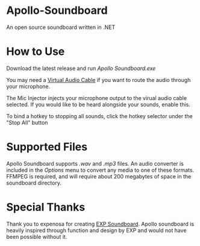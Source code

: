 # Apollo-Soundboard
An open source soundboard written in .NET

# How to Use
Download the latest release and run *Apollo Soundboard.exe*

You may need a [Virtual Audio Cable](https://vb-audio.com/Cable/) if you want to route the audio through your microphone.

The Mic Injector injects your microphone output to the virual audio cable selected. If you would like to be heard alongside your sounds, enable this.

To bind a hotkey to stopping all sounds, click the hotkey selector under the "Stop All" button

# Supported Files

Apollo Soundboard supports *.wav* and *.mp3* files. An audio converter is included in the *Options* menu to convert any media to one of these formats. FFMPEG is required, and will require about 200 megabytes of space in the soundboard directory.

# Special Thanks

Thank you to expenosa for creating [EXP Soundboard](https://sourceforge.net/projects/expsoundboard/). Apollo soundboard is heavily inspired through function and design by EXP and would not have been possible without it. 
